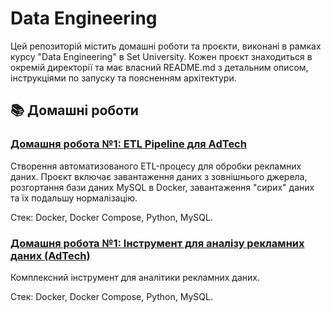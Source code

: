 # Data Engineering

Цей репозиторій містить домашні роботи та проєкти, виконані в рамках курсу "Data Engineering" в Set University.
Кожен проєкт знаходиться в окремій директорії та має власний README.md з детальним описом, інструкціями по запуску та поясненням архітектури.

## 📚 Домашні роботи

### [Домашня робота №1: ETL Pipeline для AdTech](./HW-1/README.md)

Створення автоматизованого ETL-процесу для обробки рекламних даних. Проєкт включає завантаження даних з зовнішнього джерела, розгортання бази даних MySQL в Docker, завантаження "сирих" даних та їх подальшу нормалізацію.

Стек: Docker, Docker Compose, Python, MySQL.

### [Домашня робота №1: Інструмент для аналізу рекламних даних (AdTech)](HW-2/analyze-ads/README.md)

Комплексний інструмент для аналітики рекламних даних.

Стек: Docker, Docker Compose, Python, MySQL.